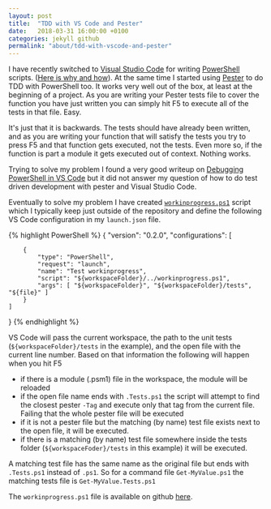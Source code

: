 ```yaml
---
layout: post
title:  "TDD with VS Code and Pester"
date:   2018-03-31 16:00:00 +0100
categories: jekyll github
permalink: "about/tdd-with-vscode-and-pester"
---
```


I have recently switched to [Visual Studio Code](https://code.visualstudio.com/) for writing [PowerShell](https://docs.microsoft.com/en-us/powershell/) scripts. ([Here is why and how](https://blogs.technet.microsoft.com/heyscriptingguy/2016/12/05/get-started-with-powershell-development-in-visual-studio-code/)). At the same time I started using [Pester](https://github.com/pester/Pester) to do TDD with PowerShell too. It works very well out of the box, at least at the beginning of a project. As you are writing your Pester tests file to cover the function you have just written you can simply hit F5 to execute all of the tests in that file. Easy. 

It's just that it is backwards. The tests should have already been written, and as you are writing your function that will satisfy the tests you try to press F5 and that function gets executed, not the tests. Even more so, if the function is part a module it gets executed out of context. Nothing works. 

Trying to solve my problem I found a very good writeup on [Debugging PowerShell in VS Code](https://blogs.technet.microsoft.com/heyscriptingguy/2017/02/06/debugging-powershell-script-in-visual-studio-code-part-1/) but it did not answer my question of how to do test driven development with pester and Visual Studio Code. 

Eventually to solve my problem I have created [`workinprogress.ps1`](https://gist.github.com/michalporeba/5103a2fae1b1dfa3c1f09b9f4d225420) script which I typically keep just outside of the repository and define the following VS Code configuration in my `launch.json` file.

{% highlight PowerShell %}
{
    "version": "0.2.0",
    "configurations": [

        {
            "type": "PowerShell",
            "request": "launch",
            "name": "Test workinprogress",
            "script": "${workspaceFolder}/../workinprogress.ps1",
            "args": [ "${workspaceFolder}", "${workspaceFolder}/tests", "${file}" ]
        }
    ]
}
{% endhighlight %}

VS Code will pass the current workspace, the path to the unit tests (`${workspaceFolder}/tests` in the example), and the open file with the current line number. Based on that information the following will happen when you hit F5

* if there is a module (.psm1) file in the workspace, the module will be reloaded
* if the open file name ends with `.Tests.ps1` the script will attempt to find the closest pester `-Tag` and execute only that tag from the current file. Failing that the whole pester file will be executed
* if it is not a pester file but the matching (by name) test file exists next to the open file, it will be executed. 
* if there is a matching (by name) test file somewhere inside the tests folder (`${workspaceFoder}/tests` in this example) it will be executed. 

A matching test file has the same name as the original file but ends with `.Tests.ps1` instead of `.ps1`. So for a command file `Get-MyValue.ps1` the matching tests file is `Get-MyValue.Tests.ps1`

The `workinprogress.ps1` file is available on github [here](https://gist.github.com/michalporeba/5103a2fae1b1dfa3c1f09b9f4d225420).
